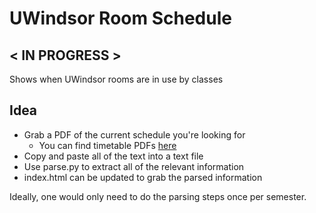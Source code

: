 # UWindsor Room Schedule

## < IN PROGRESS >

Shows when UWindsor rooms are in use by classes

## Idea

- Grab a PDF of the current schedule you're looking for
  - You can find timetable PDFs [here](https://www.uwindsor.ca/registrar/541/timetable-information)
- Copy and paste all of the text into a text file
- Use parse.py to extract all of the relevant information
- index.html can be updated to grab the parsed information

Ideally, one would only need to do the parsing steps once per semester.
